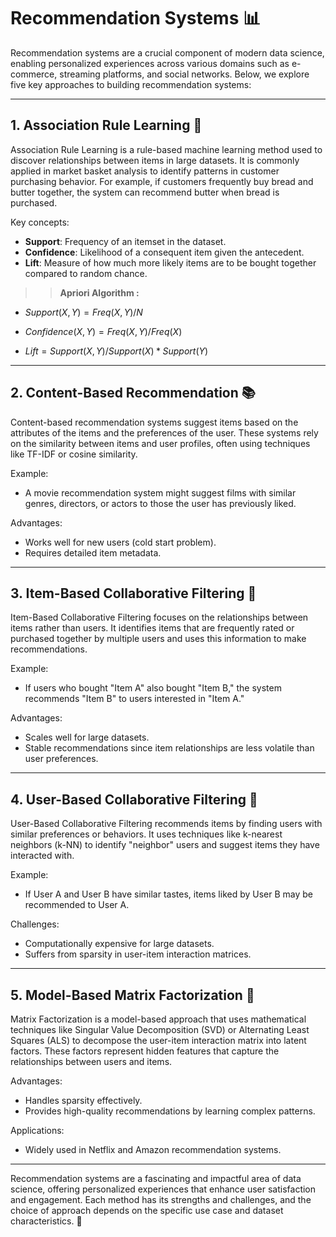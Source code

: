 # Recommendation Systems 📊

Recommendation systems are a crucial component of modern data science, enabling personalized experiences across various domains such as e-commerce, streaming platforms, and social networks. Below, we explore five key approaches to building recommendation systems:

---

## 1. Association Rule Learning 🛒

Association Rule Learning is a rule-based machine learning method used to discover relationships between items in large datasets. It is commonly applied in market basket analysis to identify patterns in customer purchasing behavior. For example, if customers frequently buy bread and butter together, the system can recommend butter when bread is purchased.

Key concepts:
- **Support**: Frequency of an itemset in the dataset.
- **Confidence**: Likelihood of a consequent item given the antecedent.
- **Lift**: Measure of how much more likely items are to be bought together compared to random chance.


>> **Apriori Algorithm :** 

- $Support(X,Y) = Freq(X,Y) / N$

- $Confidence(X,Y) = Freq(X,Y) / Freq(X)$

- $Lift = Support(X,Y) / Support(X) * Support(Y)$


---

## 2. Content-Based Recommendation 📚

Content-based recommendation systems suggest items based on the attributes of the items and the preferences of the user. These systems rely on the similarity between items and user profiles, often using techniques like TF-IDF or cosine similarity.

Example:
- A movie recommendation system might suggest films with similar genres, directors, or actors to those the user has previously liked.

Advantages:
- Works well for new users (cold start problem).
- Requires detailed item metadata.

---

## 3. Item-Based Collaborative Filtering 🧩

Item-Based Collaborative Filtering focuses on the relationships between items rather than users. It identifies items that are frequently rated or purchased together by multiple users and uses this information to make recommendations.

Example:
- If users who bought "Item A" also bought "Item B," the system recommends "Item B" to users interested in "Item A."

Advantages:
- Scales well for large datasets.
- Stable recommendations since item relationships are less volatile than user preferences.

---

## 4. User-Based Collaborative Filtering 👥

User-Based Collaborative Filtering recommends items by finding users with similar preferences or behaviors. It uses techniques like k-nearest neighbors (k-NN) to identify "neighbor" users and suggest items they have interacted with.

Example:
- If User A and User B have similar tastes, items liked by User B may be recommended to User A.

Challenges:
- Computationally expensive for large datasets.
- Suffers from sparsity in user-item interaction matrices.

---

## 5. Model-Based Matrix Factorization 🧮

Matrix Factorization is a model-based approach that uses mathematical techniques like Singular Value Decomposition (SVD) or Alternating Least Squares (ALS) to decompose the user-item interaction matrix into latent factors. These factors represent hidden features that capture the relationships between users and items.

Advantages:
- Handles sparsity effectively.
- Provides high-quality recommendations by learning complex patterns.

Applications:
- Widely used in Netflix and Amazon recommendation systems.

---

Recommendation systems are a fascinating and impactful area of data science, offering personalized experiences that enhance user satisfaction and engagement. Each method has its strengths and challenges, and the choice of approach depends on the specific use case and dataset characteristics. 🚀
